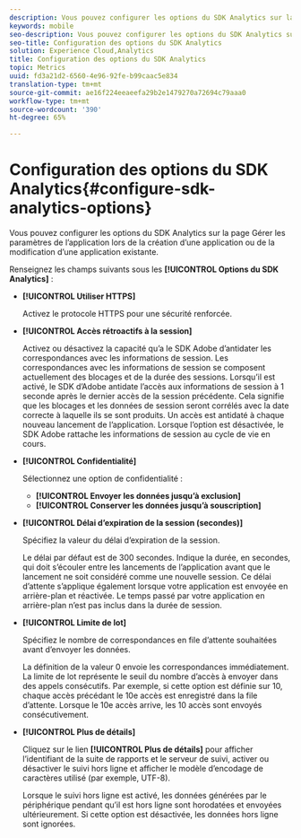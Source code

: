 ```yaml
---
description: Vous pouvez configurer les options du SDK Analytics sur la page Gérer les paramètres de l’application lors de la création d’une application ou de la modification d’une application existante.
keywords: mobile
seo-description: Vous pouvez configurer les options du SDK Analytics sur la page Gérer les paramètres de l’application lors de la création d’une application ou de la modification d’une application existante.
seo-title: Configuration des options du SDK Analytics
solution: Experience Cloud,Analytics
title: Configuration des options du SDK Analytics
topic: Metrics
uuid: fd3a21d2-6560-4e96-92fe-b99caac5e834
translation-type: tm+mt
source-git-commit: ae16f224eeaeefa29b2e1479270a72694c79aaa0
workflow-type: tm+mt
source-wordcount: '390'
ht-degree: 65%

---
```



# Configuration des options du SDK Analytics{#configure-sdk-analytics-options}

Vous pouvez configurer les options du SDK Analytics sur la page Gérer les paramètres de l’application lors de la création d’une application ou de la modification d’une application existante.

Renseignez les champs suivants sous les **[!UICONTROL Options du SDK Analytics]** :

* **[!UICONTROL Utiliser HTTPS]**

   Activez le protocole HTTPS pour une sécurité renforcée.

* **[!UICONTROL Accès rétroactifs à la session]**

   Activez ou désactivez la capacité qu’a le SDK Adobe d’antidater les correspondances avec les informations de session. Les correspondances avec les informations de session se composent actuellement des blocages et de la durée des sessions. Lorsqu’il est activé, le SDK d’Adobe antidate l’accès aux informations de session à 1 seconde après le dernier accès de la session précédente. Cela signifie que les blocages et les données de session seront corrélés avec la date correcte à laquelle ils se sont produits. Un accès est antidaté à chaque nouveau lancement de l’application. Lorsque l’option est désactivée, le SDK Adobe rattache les informations de session au cycle de vie en cours.

* **[!UICONTROL Confidentialité]**

   Sélectionnez une option de confidentialité :

   * **[!UICONTROL Envoyer les données jusqu’à exclusion]**
   * **[!UICONTROL Conserver les données jusqu’à souscription]**

* **[!UICONTROL Délai d’expiration de la session (secondes)]**

   Spécifiez la valeur du délai d’expiration de la session.

   Le délai par défaut est de 300 secondes. Indique la durée, en secondes, qui doit s’écouler entre les lancements de l’application avant que le lancement ne soit considéré comme une nouvelle session. Ce délai d’attente s’applique également lorsque votre application est envoyée en arrière-plan et réactivée. Le temps passé par votre application en arrière-plan n’est pas inclus dans la durée de session.

* **[!UICONTROL Limite de lot]**

   Spécifiez le nombre de correspondances en file d’attente souhaitées avant d’envoyer les données.

   La définition de la valeur 0 envoie les correspondances immédiatement. La limite de lot représente le seuil du nombre d’accès à envoyer dans des appels consécutifs. Par exemple, si cette option est définie sur 10, chaque accès précédant le 10e accès est enregistré dans la file d’attente. Lorsque le 10e accès arrive, les 10 accès sont envoyés consécutivement.

* **[!UICONTROL Plus de détails]**

   Cliquez sur le lien **[!UICONTROL Plus de détails]** pour afficher l’identifiant de la suite de rapports et le serveur de suivi, activer ou désactiver le suivi hors ligne et afficher le modèle d’encodage de caractères utilisé (par exemple, UTF-8).

   Lorsque le suivi hors ligne est activé, les données générées par le périphérique pendant qu’il est hors ligne sont horodatées et envoyées ultérieurement. Si cette option est désactivée, les données hors ligne sont ignorées.
